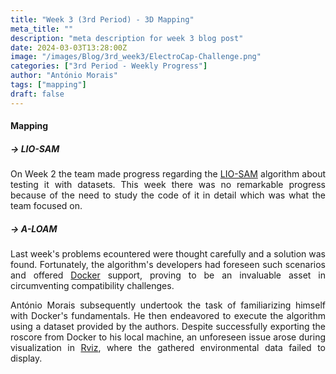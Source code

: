 ```yaml
---
title: "Week 3 (3rd Period) - 3D Mapping"
meta_title: ""
description: "meta description for week 3 blog post"
date: 2024-03-03T13:28:00Z
image: "/images/Blog/3rd_week3/ElectroCap-Challenge.png"
categories: ["3rd Period - Weekly Progress"]
author: "António Morais"
tags: ["mapping"]
draft: false
---
```


#### Mapping

##### → LIO-SAM
<div style="text-align: justify;">

On Week 2 the team made progress regarding the [LIO-SAM](https://github.com/TixiaoShan/LIO-SAM) algorithm about testing it with datasets. This week there was no remarkable progress because of the need to study the code of it in detail which was what the team focused on.
</div>

##### → A-LOAM
<div style="text-align: justify;">

Last week's problems ecountered were thought carefully and a solution was found. Fortunately, the algorithm's developers had foreseen such scenarios and offered [Docker](https://docs.docker.com/get-started/overview/) support, proving to be an invaluable asset in circumventing compatibility challenges.
</div>

<!-- António Morais proceeded to learn the basics of Docker and tried to run the algorithm with a dataset (provided by the authors) after exporting the roscore from Docker to his local machine but on [Rviz](http://wiki.ros.org/rviz) it wasn't showing the data gathered from the environment. The problem ocurring was that on the code of the algorithm, there were lines regarding `.frame_id`'s that had to be changed due to differences between the ROS's versions at stake: -->
<div style="text-align: justify;">

António Morais subsequently undertook the task of familiarizing himself with Docker's fundamentals. He then endeavored to execute the algorithm using a dataset provided by the authors. Despite successfully exporting the roscore from Docker to his local machine, an unforeseen issue arose during visualization in [Rviz](http://wiki.ros.org/rviz), where the gathered environmental data failed to display.
</div>